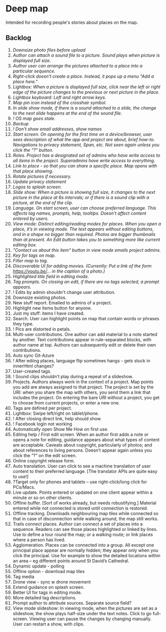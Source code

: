 # Deep map

Intended for recording people's stories about places on the map.

## Backlog

1.  *Downsize photo files before upload*
2.	*Author can attach a sound file to a picture. Sound plays when picture is displayed full size.*
3.	*Author user can arrange the pictures attached to a place into a particular sequence.*
4.	*Right-click doesn't create a place. Instead, it pops up a menu "Add a place here."*
5.	*Lightbox: When a picture is displayed full size, click near the left or right edge of the picture changes to the previous or next picture in the place.*
6.	*Lightbox keyboard: Left and right arrow keys.*
26.	*Map pin icon instead of the crosshair symbol.*
7.	*In slide show mode, if there is a sound attached to a slide, the change to the next slide happens at the end of the sound file.*
8.  *! OS map goes stale.*
8.  *Backup*
8.  *! Don't show email addresses, show names*
8.	*Start screen. On opening for the first time on a device/browser, user sees description of what the app and project are about, brief how-to. Navigations to privacy statement, Span, etc. Not seen again unless you click the “?” button.*
8. *Roles. Project has a designated set of admins who have write access to all items in the project. Superadmins have write access to everything.*
8.  *Link to place - so that you can share a specific place. Map opens with that place showing.*
8. *Rotate pictures if necessary.*
8. *Update privacy statement*
8. *Logos to splash screen.*
11.	*Slide show: When a picture is showing full size, it changes to the next picture in the place at 6s intervals; or if there is a sound clip with a picture, at the end of the clip.* 
20.	*Language. On start screen, user can choose preferred language. This affects tag names, prompts, help, tooltips. Doesn’t affect content entered by users.*
9. *View mode: 	Distinct editing/reading modes for places. When you open a place, it’s in viewing mode. The text appears without editing buttons, and in a shape no bigger than required. Photos are bigger thumbnails than at present. An Edit button takes you to something more like current editing box.*
8. *"Contact us about this item" button in view mode emails project admins.*
42. *Key for tags on map.*
14. *Filter map to tag.*
42. *Discoverable UI for adding movies. (Currently: Put a link of the form https://youtu.be/... in the caption of a photo.)*
8. *Highlighted title field in editing mode.*
19.	*Tag prompts. On closing an edit, if there are no tags selected, a prompt appears.*
20. ! Edits by admin shouldn't change user attribution.
13.	Downsize existing photos.
8. New stuff report. Emailed to admins of a project. 
8. Highlight new items button for anyone.
19. Just my stuff: items I have created.
22.	Search. User can highlight points on map that contain words or phrases they type.
11. ! Pics are distorted in petals.
24.	Multi-user contributions. One author can add material to a note started by another. Text contributions appear in rule-separated blocks, with author name at top. Authors can subsequently edit or delete their own contributions. 
14.	Auto sync Git-Azure
14. ! After ediing places, language flip sometimes hangs - gets stuck in innerHtml changes?
14. User-created tags.
14. ! Sound clips shouldn't play during a repeat of a slideshow.
15.	Projects. Authors always work in the context of a project. Map points you add are always assigned to that project. The project is set by the URI: when you share the map with others, you send them a link that includes the project. On entering the bare URI without a project, you get to choose from current projects, or enter a new one.
15. Tags are defined per project.
16.	Lightbox: Swipe left/right on tablet/phone.
17. ! After closing direct link, help should show.
18.	! Facebook login not working
17. Automatically open Show Me How on first use.
17.	Editing help / First edit screen. When an author first adds a note or opens a note for editing, guidance appears about what types of content are acceptable. Caveats about copyright, particularly of photos; and about references to living persons. Doesn’t appear again unless you click the “?” on the edit screen.
10. Online copyright release form.
21.	Auto translation. User can click to see a machine translation of user content to their preferred language. [The translator APIs are quite easy to use!]
27.	?Target only for phones and tablets – use right-click/long click for PCs/Macs.
28.	Live update. Points entered or updated on one client appear within a minute or so on other clients.
30.	Offline buffer. [Sort of works already, but needs robustifying.] Material entered while not connected is stored until connection is restored.
31.	Offline tracking. Downloads neighbouring map tiles while connected so that in case of disconnection while walking around, the map still works.
32.	Trails connect places. Author can connect a set of places into a sequence. Readers can see those places highlighted or linked by lines. Use to define a tour round the map; or a walking route; or link places where a person has lived.
33.	Agglomeration. Places can be connected into a group. All except one principal place appear are normally hidden; they appear only when you click the principal. Use for example to show the detailed locations within an area – eg different points around St David’s Cathedral.
34. Dynamic update - polling
35. Offline option - download map tiles
36. Tag media
37. Drone view - sync w drone movement
8. Extend guidance on splash screen.
41. Better UI for tags in editing mode.
44. More detailed tag descriptions.
25.	Prompt author to attribute sources. Separate source field? 
10.	View mode slideshow: In viewing mode, when the pictures are set as a slideshow, the show plays half-size under the text notes. Click to go full-screen. Viewing user can pause the changes by changing manually. User can restart a show, with clips.
